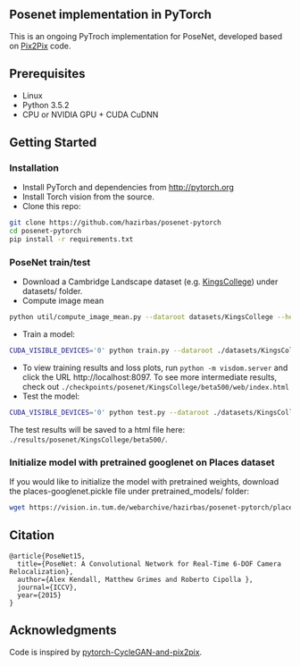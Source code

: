 ## Posenet implementation in PyTorch
This is an ongoing PyTroch implementation for PoseNet, developed based on [Pix2Pix](https://github.com/junyanz/pytorch-CycleGAN-and-pix2pix) code.

## Prerequisites
- Linux
- Python 3.5.2
- CPU or NVIDIA GPU + CUDA CuDNN

## Getting Started
### Installation
- Install PyTorch and dependencies from http://pytorch.org
- Install Torch vision from the source.
- Clone this repo:
```bash
git clone https://github.com/hazirbas/posenet-pytorch
cd posenet-pytorch
pip install -r requirements.txt
```

### PoseNet train/test
- Download a Cambridge Landscape dataset (e.g. [KingsCollege](http://mi.eng.cam.ac.uk/projects/relocalisation/#dataset)) under datasets/ folder.
- Compute image mean
```bash
python util/compute_image_mean.py --dataroot datasets/KingsCollege --height 256 --width 455
```
- Train a model:
```bash
CUDA_VISIBLE_DEVICES='0' python train.py --dataroot ./datasets/KingsCollege --name posenet/KingsCollege/beta500 --beta 500 --niter 400
```
- To view training results and loss plots, run `python -m visdom.server` and click the URL http://localhost:8097. To see more intermediate results, check out `./checkpoints/posenet/KingsCollege/beta500/web/index.html`
- Test the model:
```bash
CUDA_VISIBLE_DEVICES='0' python test.py --dataroot ./datasets/KingsCollege --name posenet/KingsCollege/beta500
```
The test results will be saved to a html file here: `./results/posenet/KingsCollege/beta500/`.

### Initialize model with pretrained googlenet on Places dataset
If you would like to initialize the model with pretrained weights, download the places-googlenet.pickle file under pretrained_models/ folder:
``` bash
wget https://vision.in.tum.de/webarchive/hazirbas/posenet-pytorch/places-googlenet.pickle
```

## Citation
```
@article{PoseNet15,
  title={PoseNet: A Convolutional Network for Real-Time 6-DOF Camera Relocalization},
  author={Alex Kendall, Matthew Grimes and Roberto Cipolla },
  journal={ICCV},
  year={2015}
}
```
## Acknowledgments
Code is inspired by [pytorch-CycleGAN-and-pix2pix]((https://github.com/junyanz/pytorch-CycleGAN-and-pix2pix)).
